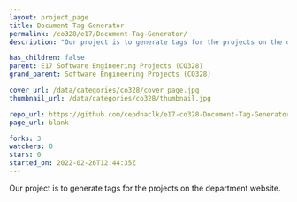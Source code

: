 ```yaml
---
layout: project_page
title: Document Tag Generator
permalink: /co328/e17/Document-Tag-Generator/
description: "Our project is to generate tags for the projects on the department website."

has_children: false
parent: E17 Software Engineering Projects (CO328)
grand_parent: Software Engineering Projects (CO328)

cover_url: /data/categories/co328/cover_page.jpg
thumbnail_url: /data/categories/co328/thumbnail.jpg

repo_url: https://github.com/cepdnaclk/e17-co328-Document-Tag-Generator
page_url: blank

forks: 3
watchers: 0
stars: 0
started_on: 2022-02-26T12:44:35Z
---
```

Our project is to generate tags for the projects on the department website.

